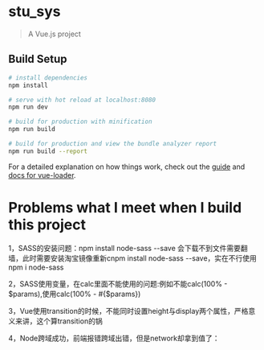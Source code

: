 # stu_sys

> A Vue.js project

## Build Setup

``` bash
# install dependencies
npm install

# serve with hot reload at localhost:8080
npm run dev

# build for production with minification
npm run build

# build for production and view the bundle analyzer report
npm run build --report
```

For a detailed explanation on how things work, check out the [guide](http://vuejs-templates.github.io/webpack/) and [docs for vue-loader](http://vuejs.github.io/vue-loader).

# Problems what I meet when I build this project

1，SASS的安装问题：npm install node-sass --save 会下载不到文件需要翻墙，此时需要安装淘宝镜像重新cnpm install node-sass --save，实在不行使用npm i node-sass

2，SASS使用变量，在calc里面不能使用的问题:例如不能calc(100% - $params),使用calc(100% - #{$params})

3，Vue使用transition的时候，不能同时设置height与display两个属性，严格意义来讲，这个算transition的锅

4，Node跨域成功，前端报错跨域出错，但是network却拿到值了：
